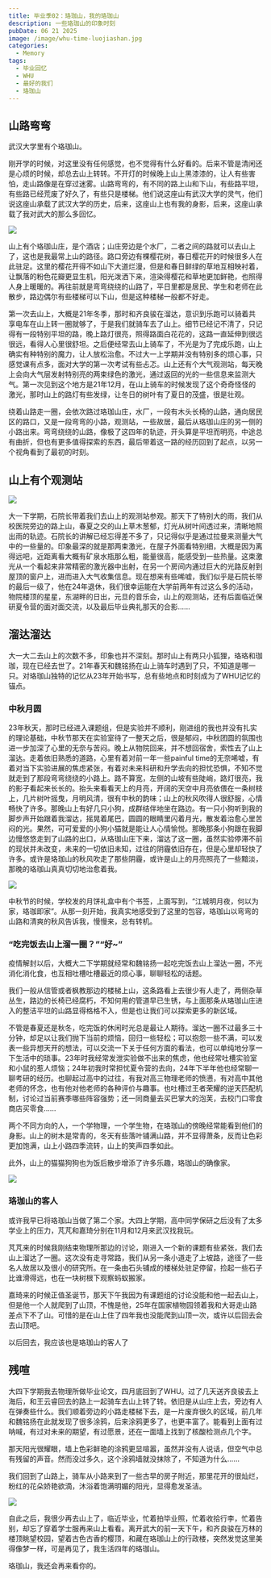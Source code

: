 ```yaml
---
title: 毕业季02：珞珈山，我的珞珈山
description: 一些珞珈山的印象时刻
pubDate: 06 21 2025
image: /image/whu-time-luojiashan.jpg
categories:
  - Memory
tags:
  - 毕业回忆
  - WHU
  - 最好的我们
  - 珞珈山
---
```


## 山路弯弯
武汉大学里有个珞珈山。

刚开学的时候，对这里没有任何感觉，也不觉得有什么好看的。后来不管是清闲还是心烦的时候，却总去山上转转。不开灯的时候晚上山上黑漆漆的，让人有些害怕，走山路像是在穿过迷雾。山路弯弯的，有不同的路上山和下山，有些路平坦，有些路已经荒废了好久了，有些只是楼梯。他们说这座山有武汉大学的灵气，他们说这座山承载了武汉大学的历史，后来，这座山上也有我的身影，后来，这座山承载了我对武大的那么多回忆。

![](/image/whu_luojiashan_0.png)

山上有个珞珈山庄，是个酒店；山庄旁边是个水厂，二者之间的路就可以去山上了，这也是我最常上山的路径。路口旁边有棵樱花树，春日樱花开的时候很多人在此驻足。这里的樱花开得不如山下大道烂漫，但是和春日鲜绿的草地互相映衬着，让飘落的粉色花瓣更显生机，阳光泼洒下来，渲染得樱花和草地更加鲜艳，也照得人身上暖暖的。再往前就是弯弯绕绕的山路了，平日里都是居民、学生和老师在此散步，路边偶尔有些楼梯可以下山，但是这种楼梯一般都不好走。

第一次去山上，大概是21年冬季，那时和齐良骏在溜达，意识到乐跑可以骑着共享电车在山上转一圈就够了，于是我们就骑车去了山上。细节已经记不清了，只记得有一段特别平坦的路，晚上路灯很亮，照得路面白花花的，这路一直延伸到很远很远，看得人心里很舒坦。之后便经常去山上骑车了，不光是为了完成乐跑，山上确实有种特别的魔力，让人放松治愈。不过大一上学期并没有特别多的烦心事，只感觉课有点多，面对大学的第一次考试有些忐忑。山上还有个大气观测站，每天晚上会向大气层发射特别亮的两束绿色的激光，通过返回的光的一些信息来监测大气。第一次见到这个地方是21年12月，在山上骑车的时候发现了这个奇奇怪怪的激光，那时山上的路灯有些发绿，让冬日的树叶有了夏日的茂盛，很是壮观。

绕着山路走一圈，会依次路过珞珈山庄，水厂，一段有木头长椅的山路，通向居民区的路口，又是一段弯弯的小路，观测站，一些故居，最后从珞珈山庄的另一侧的小路出来。弯弯绕绕的山路，像极了这四年的轨迹，开头算是平坦而明亮，中途总有曲折，但也有更多值得探索的东西，最后带着这一路的经历回到了起点，以另一个视角看到了最初的时刻。

## 山上有个观测站

![](/image/whu_luojiashan_1.png)

大一下学期，石院长带着我们去山上的观测站参观。那天下了特别大的雨，我们从校医院旁边的路上山，春夏之交的山上草木葱郁，灯光从树叶间透过来，清晰地照出雨的轨迹。石院长的讲解已经忘得差不多了，只记得似乎是通过拉曼来测量大气中的一些量的。印象最深的就是那两束激光，在屋子外面看特别细，大概是因为离得远吧，近距离看大概有矿泉水瓶那么粗，能量很高，能感受到一些热量。这束激光从一个看起来非常精密的激光器中出射，在另一个房间内通过巨大的光路反射到屋顶的窗户上，进而进入大气收集信息。现在想来有些唏嘘，我们似乎是石院长带的最后一级了，他在24年退休，我们很幸运能在大学前两年有过这么多的活动，物院楼顶的星星，东湖畔的日出，元旦的音乐会，山上的观测站，还有后面临近保研夏令营的面对面交流，以及最后毕业典礼那天的合影......

## 溜达溜达
大一大二去山上的次数不多，印象也并不深刻。那时山上有两只小狐狸，珞珞和珈珈，现在已经去世了。21年春天和魏铭扬在山上骑车时遇到了只，不知道是哪一只。对珞珈山独特的记忆从23年开始书写，总有些地点和时刻成为了WHU记忆的锚点。

### 中秋月圆
23年秋天，那时已经进入课题组，但是实验并不顺利，刚进组的我也并没有扎实的理论基础，中秋节那天在实验室待了一整天之后，很是郁闷，中秋团圆的氛围也进一步加深了心里的无奈与苦闷。晚上从物院回来，并不想回宿舍，索性去了山上溜达。走着依旧熟悉的道路，心里有着对前一年一些painful time的无奈唏嘘，有着对当下实验进展的焦虑紧张，有着对未来科研和升学去向的担忧恐惧，不知不觉就走到了那段弯弯绕绕的小路上。路不算宽，左侧的山坡有些陡峭，路灯很亮，我的影子看起来长长的。抬头来看看天上的月亮，开阔的天空中月亮依偎在一条树枝上，几片树叶摇曳，月明风清，很有中秋的韵味；山上的秋风吹得人很舒服，心情畅快了许多。那晚山上有好几只小狗，成群结伴地坐在路边。有一只小狗听到我的脚步声开始跟着我溜达，摇晃着尾巴，圆圆的眼睛里闪着月光，散发着治愈心里苦闷的光。果然，可可爱爱的小狗小猫就是能让人心情愉悦。那晚那条小狗跟在我脚边慢悠悠走到了山路的出口，从珞珈山庄下来，溜达了这一圈，虽然实验停滞不前的现状并未改变，未来的一切依旧未知，过往的阴霾依旧存在，但是心里却轻快了许多。或许是珞珈山的秋风吹走了那些阴霾，或许是山上的月亮照亮了一些黯淡，那晚的珞珈山真真切切地治愈着我。

![](/image/whu_luojiashan_2.png)

中秋节的时候，学校发的月饼礼盒中有个书签，上面写到，“江城明月夜，何以为家，珞珈即家”。从那一刻开始，我真实地感受到了这里的包容，珞珈山以弯弯的山路和清爽的秋风告诉我，慢慢来，总有转机。

### “吃完饭去山上溜一圈？”“好~”
疫情解封以后，大概大二下学期就经常和魏铭扬一起吃完饭去山上溜达一圈，不光消化消化食，也互相吐槽吐槽最近的烦心事，聊聊轻松的话题。

我们一般从信管或者枫教那边的楼梯上山，这条路看上去很少有人走了，两侧杂草丛生，路边的长椅已经腐朽，不知何用的管道早已生锈，与上面那条从珞珈山庄进入的整洁平坦的山路显得格格不入，但是也让我们可以探索更多的新区域。

不管是春夏还是秋冬，吃完饭的休闲时光总是最让人期待。溜达一圈不过最多三十分钟，却足以让我们抛下当前的烦恼，回归一些轻松；可以抱怨一些不满，可以发表一些异想天开的想法，可以交流一下关于任何方面的看法，也可以单纯地分享一下生活中的琐事。23年时我经常发泄实验做不出来的焦虑，他也经常吐槽实验室和小鼠的惹人烦恼；24年初我时常担忧夏令营的去向，24年下半年他也经常聊一聊考研的经历。也聊起过高中的过往，有我对高三物理老师的愤懑，有对高中其他老师的怀念，也有他对他老师的各种评价与趣事。也吐槽过王者荣耀的逆天匹配机制，讨论过当前赛季哪些阵容强势；还一同商量去买巴掌大的泡芙，去校门口零食商店买零食......

两个不同方向的人，一个学物理，一个学生物，在珞珈山的傍晚经常能看到他们的身影。山上的树木是常青的，冬天有些落叶铺满山路，并不显得萧条，反而让色彩更加饱满，山上小路四季流转，山上的笑声四季如此。

此外，山上的猫猫狗狗也为饭后散步增添了许多乐趣，珞珈山的确像家。

![](/image/whu_luojiashan_3.png)

### 珞珈山的客人
或许我早已将珞珈山当做了第二个家。大四上学期，高中同学保研之后没有了太多学业上的压力，芃芃和嘉琦分别在11月和12月来武汉找我玩。

芃芃来的时候我刚结束物理所那边的讨论，刚进入一个新的课题有些紧张，我们去山上溜达了一圈。这次没有走寻常路，我们从另一条小道走了上坡路，途径了一些名人故居以及很小的研究所。在一条由石头铺成的楼梯处驻足停留，捡起一些石子比谁滑得远，也在一块树根下观察蚂蚁搬家。

嘉琦来的时候正值圣诞节，那天下午我因为有课题组的讨论没能和他一起去山上，但是他一个人就爬到了山顶，不愧是他，25年在国家植物园领着我和大哥走山路差点下不了山。可惜的是在山上住了四年我也没能爬到山顶一次，或许以后回去会去山顶吧。

以后回去，我应该也是珞珈山的客人了

## 残喧
大四下学期我去物理所做毕业论文，四月底回到了WHU。过了几天送齐良骏去上海后，和王云睿回去的路上一起骑车去山上转了转。依旧是从山庄上去，旁边有人在弹奏些什么。我们顺着旁边的小路走楼梯下去，是一片废弃很久的区域，前几年和魏铭扬在此就发现了很多涂鸦，后来涂鸦更多了，也更丰富了。能看到上面有过呐喊，有过对未来的期望，有过愿景，还在一面墙上找到了核酸检测点几个字。

那天阳光很耀眼，墙上色彩鲜艳的涂鸦更显喧嚣，虽然并没有人说话，但空气中总有残留的声音。然而没过多久，这个涂鸦墙就没抹除了，不知道为什么......

我们回到了山路上，骑车从小路来到了一些古早的房子附近，那里花开的很灿烂，粉红的花朵娇艳欲滴，沐浴着饱满明媚的阳光，显得愈发圣洁。

![](/image/whu_luojiashan_4.png)

自此之后，我很少再去山上了，临近毕业，忙着拍毕业照，忙着收拾行李，忙着告别，却忘了穿着学士服再来山上看看。离开武大的前一天下午，和齐良骏在万林的楼顶眺望校园，望着古色古香的樱顶，和藏在珞珈山上的行政楼，突然发觉这里美得像梦一样，可是再见了，我生活四年的珞珈山。

珞珈山，我还会再来看你的。
